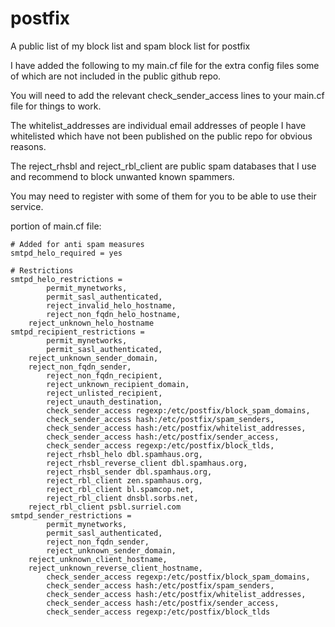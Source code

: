 # postfix
A public list of my block list and spam block list for postfix 

I have added the following to my main.cf file for the extra config files some of which are not included in the public github repo. 

You will need to add the relevant check_sender_access lines to your main.cf file for things to work. 

The whitelist_addresses are individual email addresses of people I have whitelisted which have not been published on the public repo for obvious reasons.

The reject_rhsbl and reject_rbl_client are public spam databases that I use and recommend to block unwanted known spammers.

You may need to register with some of them for you to be able to use their service.

portion of main.cf file:
```
# Added for anti spam measures
smtpd_helo_required = yes

# Restrictions
smtpd_helo_restrictions =
        permit_mynetworks,
        permit_sasl_authenticated,
        reject_invalid_helo_hostname,
        reject_non_fqdn_helo_hostname,
	reject_unknown_helo_hostname
smtpd_recipient_restrictions =
        permit_mynetworks,
        permit_sasl_authenticated,
	reject_unknown_sender_domain,
	reject_non_fqdn_sender,
        reject_non_fqdn_recipient,
        reject_unknown_recipient_domain,
        reject_unlisted_recipient,
        reject_unauth_destination,
        check_sender_access regexp:/etc/postfix/block_spam_domains,
        check_sender_access hash:/etc/postfix/spam_senders,
        check_sender_access hash:/etc/postfix/whitelist_addresses,
        check_sender_access hash:/etc/postfix/sender_access,
        check_sender_access regexp:/etc/postfix/block_tlds,
        reject_rhsbl_helo dbl.spamhaus.org,
        reject_rhsbl_reverse_client dbl.spamhaus.org,
        reject_rhsbl_sender dbl.spamhaus.org,
        reject_rbl_client zen.spamhaus.org,
        reject_rbl_client bl.spamcop.net,
        reject_rbl_client dnsbl.sorbs.net,
	reject_rbl_client psbl.surriel.com
smtpd_sender_restrictions =
        permit_mynetworks,
        permit_sasl_authenticated,
        reject_non_fqdn_sender,
        reject_unknown_sender_domain,
	reject_unknown_client_hostname,
	reject_unknown_reverse_client_hostname,
        check_sender_access regexp:/etc/postfix/block_spam_domains,
        check_sender_access hash:/etc/postfix/spam_senders,
        check_sender_access hash:/etc/postfix/whitelist_addresses,
        check_sender_access hash:/etc/postfix/sender_access,
        check_sender_access regexp:/etc/postfix/block_tlds
```
